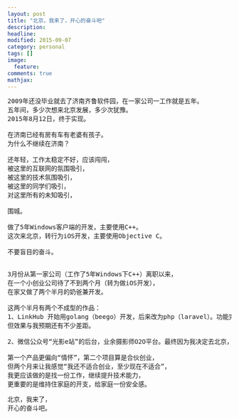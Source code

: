 ```yaml
---
layout: post
title: "北京，我来了，开心的奋斗吧"
description:
headline:
modified: 2015-09-07
category: personal
tags: []
image:
  feature:
comments: true
mathjax:
---
```


<pre>
2009年还没毕业就去了济南齐鲁软件园，在一家公司一工作就是五年。
五年间，多少次想来北京发展，多少次犹豫。
2015年8月12日，终于实现。

在济南已经有房有车有老婆有孩子。
为什么不继续在济南？

还年轻，工作太稳定不好，应该闯闯，
被这里的互联网的氛围吸引，
被这里的技术氛围吸引，
被这里的同学们吸引，
对这里所有的未知吸引，

围城。

做了5年Windows客户端的开发，主要使用C++。
这次来北京，转行为iOS开发，主要使用Objective C。

不要盲目的奋斗。

</pre>


<pre>
3月份从第一家公司（工作了5年Windows下C++）离职以来，
在一个小创业公司待了不到两个月（转为做iOS开发），
在家又做了两个半月的奶爸兼开发。

这两个半月有两个不成型的作品：
1、LinkHub 开始用golang（beego）开发，后来改为php（laravel）。功能完成了70%，
但效果与我预期还有不少差距。

2、微信公众号“光影e站”的后台，业余摄影师O2O平台。最终因为我决定去北京，转交。

第一个产品更偏向“情怀”，第二个项目算是合伙创业，
但两个月来让我感觉“我还不适合创业，至少现在不适合”，
我更应该做的是找一份工作，继续提升技术能力，
更重要的是维持住家庭的开支，给家庭一份安全感。
</pre>

<pre>
北京，我来了，
开心的奋斗吧。
</pre>
